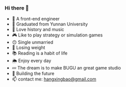 ### Hi there 👋


- 👦 A front-end engineer
- 🏫 Graduated from Yunnan University
- 🎵 Love history and music
- 🎮 Like to play strategy or simulation games
- 🙃 Single unmarried
- 🏃 Losing weight
- 📚 Reading is a habit of life
- 🌦️ Enjoy every day
- 💤 The dream is to make BUGU an great game studio
- 🗻 Building the future
- 📫 contact me: hangxingbao@gmail.com

<!--
![baohangxing's github stats](https://github-readme-stats.vercel.app/api?username=baohangxing&count_private=true)
-->
